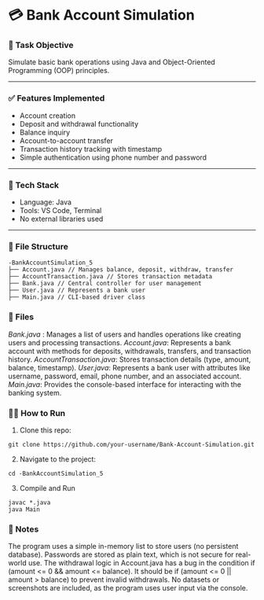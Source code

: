 # 💳 Bank Account Simulation

### 📌 Task Objective
Simulate basic bank operations using Java and Object-Oriented Programming (OOP) principles.

---

### ✅ Features Implemented
- Account creation
- Deposit and withdrawal functionality
- Balance inquiry
- Account-to-account transfer
- Transaction history tracking with timestamp
- Simple authentication using phone number and password

---

### 🧠 Tech Stack
- Language: Java
- Tools: VS Code, Terminal
- No external libraries used

---

### 📁 File Structure
```
-BankAccountSimulation_5
├── Account.java // Manages balance, deposit, withdraw, transfer
├── AccountTransaction.java // Stores transaction metadata
├── Bank.java // Central controller for user management
├── User.java // Represents a bank user
├── Main.java // CLI-based driver class
```


### 📁 Files
*Bank.java* : Manages a list of users and handles operations like creating users and processing transactions.
*Account.java*: Represents a bank account with methods for deposits, withdrawals, transfers, and transaction history.
*AccountTransaction.java*: Stores transaction details (type, amount, balance, timestamp).
*User.java*: Represents a bank user with attributes like username, password, email, phone number, and an associated account.
*Main.java*: Provides the console-based interface for interacting with the banking system.



### 🏃‍♂️ How to Run
1. Clone this repo:
```
git clone https://github.com/your-username/Bank-Account-Simulation.git
```
2. Navigate to the project:
```
cd -BankAccountSimulation_5
```
3. Compile and Run
```
javac *.java
java Main
```


### 📌 Notes
The program uses a simple in-memory list to store users (no persistent database).
Passwords are stored as plain text, which is not secure for real-world use.
The withdrawal logic in Account.java has a bug in the condition if (amount <= 0 && amount <= balance). It should be if (amount <= 0 || amount > balance) to prevent invalid withdrawals.
No datasets or screenshots are included, as the program uses user input via the console.


